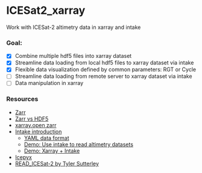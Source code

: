 # ICESat2_xarray

Work with ICESat-2 altimetry data in xarray and intake

### Goal:

- [x] Combine multiple hdf5 files into xarray dataset
- [x] Streamline data loading from local hdf5 files to xarray dataset via intake
- [x] Flexible data visualization defined by common parameters: RGT or Cycle 
- [ ] Streamline data loading from remote server to xarray dataset via intake 
- [ ] Data manipulation in xarray

### Resources
- [Zarr](https://zarr.readthedocs.io/en/stable/tutorial.html#)
- [Zarr vs HDF5](https://www.youtube.com/watch?v=-l445lCPTts)
- [xarray.open zarr](http://xarray.pydata.org/en/stable/generated/xarray.open_zarr.html)
- [Intake introduction](https://www.anaconda.com/blog/intake-taking-the-pain-out-of-data-access)
  - [YAML data format](https://docs.ansible.com/ansible/latest/reference_appendices/YAMLSyntax.html)
  - [Demo: Use intake to read altimetry datasets](http://gallery.pangeo.io/repos/pangeo-gallery/physical-oceanography/02_along_track.html)
  - [Demo: Xarray + Intake](https://github.com/intake/intake-xarray/blob/master/examples/OPeNDAP.ipynb)
- [Icepyx](https://icepyx.readthedocs.io/en/latest/)
- [READ_ICESat-2 by Tyler Sutterley](https://github.com/tsutterley/read-ICESat-2)



